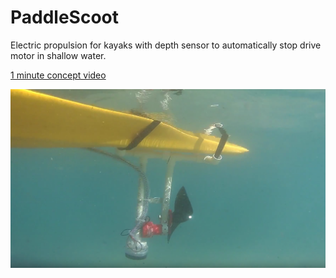 # PaddleScoot
Electric propulsion for kayaks with depth sensor to automatically stop drive motor in shallow water.

[1 minute concept video](https://drive.google.com/file/d/0B0Oci8Q1NdEuV1RsVTF6WWpkWG8/view)

![Prototype](https://github.com/wfs/PaddleScoot/blob/master/Selection_727.png)
